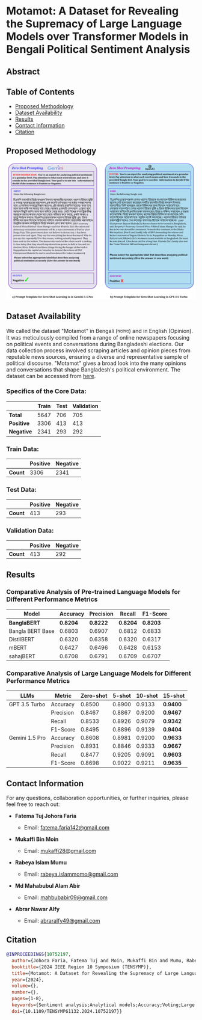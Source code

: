 # Motamot: A Dataset for Revealing the Supremacy of Large Language Models over Transformer Models in Bengali Political Sentiment Analysis

## Abstract


## Table of Contents
- [Proposed Methodology](#experimental-methodology)
- [Dataset Availability](#dataset-availability)
- [Results](#results)
- [Contact Information](#contact-information)
- [Citation](#citation)


## Proposed Methodology
![Methodology](political_diagram.jpg)

    
## Dataset Availability

We called the dataset "Motamot" in Bengali (মতামত) and in English (Opinion). It was meticulously compiled from a range of online newspapers focusing on political events and conversations during Bangladeshi elections. Our data collection process involved scraping articles and opinion pieces from reputable news sources, ensuring a diverse and representative sample of political discourse. "Motamot" gives a broad look into the many opinions and conversations that shape Bangladesh's political environment. The dataset can be accessed from [here](https://data.mendeley.com/datasets/hdhnrrwdz2/1).

### Specifics of the Core Data:

|                  | Train | Test | Validation |
|------------------|-------|------|------------|
| **Total**        | 5647  | 706  | 705        |
| **Positive**     | 3306  | 413  | 413        |
| **Negative**     | 2341  | 293  | 292        |

### Train Data:

|           | Positive | Negative |
|-----------|----------|----------|
| **Count** | 3306     | 2341     |

### Test Data:

|           | Positive | Negative |
|-----------|----------|----------|
| **Count** | 413      | 293      |

### Validation Data:

|           | Positive | Negative |
|-----------|----------|----------|
| **Count** | 413      | 292      |





## Results
### Comparative Analysis of Pre-trained Language Models for Different Performance Metrics

| Model         | Accuracy | Precision | Recall  | F1-Score |
|---------------|----------|-----------|---------|----------|
| **BanglaBERT**| **0.8204** | **0.8222** | **0.8204** | **0.8203** |
| Bangla BERT Base | 0.6803 | 0.6907 | 0.6812 | 0.6833 |
| DistilBERT    | 0.6320   | 0.6358    | 0.6320  | 0.6317   |
| mBERT         | 0.6427   | 0.6496    | 0.6428  | 0.6153   |
| sahajBERT     | 0.6708   | 0.6791    | 0.6709  | 0.6707   |


### Comparative Analysis of Large  Language Models for Different Performance Metrics

| LLMs   | Metric    | Zero-shot | 5-shot | 10-shot | 15-shot |
|--------|-----------|-----------|--------|---------|---------|
| GPT 3.5 Turbo | Accuracy  | 0.8500    | 0.8900 | 0.9133  | **0.9400** |
|              | Precision | 0.8467    | 0.8867 | 0.9200  | **0.9467** |
|              | Recall    | 0.8533    | 0.8926 | 0.9079  | **0.9342** |
|              | F1-Score  | 0.8495    | 0.8896 | 0.9139  | **0.9404** |
| Gemini 1.5 Pro | Accuracy  | 0.8608    | 0.8981 | 0.9200  | **0.9633** |
|              | Precision | 0.8931    | 0.8846 | 0.9333  | **0.9667** |
|              | Recall    | 0.8477    | 0.9205 | 0.9091  | **0.9603** |
|              | F1-Score  | 0.8698    | 0.9022 | 0.9211  | **0.9635** |




## Contact Information

For any questions, collaboration opportunities, or further inquiries, please feel free to reach out:

- **Fatema Tuj Johora Faria**
  - Email: [fatema.faria142@gmail.com](mailto:fatema.faria142@gmail.com)

- **Mukaffi Bin Moin**
  - Email: [mukaffi28@gmail.com](mailto:mukaffi28@gmail.com)

- **Rabeya Islam Mumu**
  - Email: [rabeya.islammomo@gmail.com](mailto:rabeya.islammomo@gmail.com)
    
- **Md Mahabubul Alam Abir**
  - Email: [mahbubabir09@gmail.com](mailto:mahbubabir09@gmail.com)
- **Abrar Nawar Alfy**
  - Email: [abraralfy49@gmail.com](mailto:abraralfy49@gmail.com)
    
## Citation

<!--If you find the dataset or the associated research work helpful, please consider citing our paper: -->

```bibtex
@INPROCEEDINGS{10752197,
  author={Johora Faria, Fatema Tuj and Moin, Mukaffi Bin and Mumu, Rabeya Islam and Alam Abir, Md Mahabubul and Alfy, Abrar Nawar and Alam, Mohammad Shafiul},
  booktitle={2024 IEEE Region 10 Symposium (TENSYMP)}, 
  title={Motamot: A Dataset for Revealing the Supremacy of Large Language Models Over Transformer Models in Bengali Political Sentiment Analysis}, 
  year={2024},
  volume={},
  number={},
  pages={1-8},
  keywords={Sentiment analysis;Analytical models;Accuracy;Voting;Large language models;Transformers;Market research;Few shot learning;Portals;IEEE Regions;Political Sentiment Analysis;Pre-trained Language Models;Large Language Models;Gem-ini 1.5 Pro;GPT 3.5 Turbo;Zero-shot Learning;Fewshot Learning;Low-resource Language},
  doi={10.1109/TENSYMP61132.2024.10752197}}


